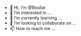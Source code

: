 - 👋 Hi, I’m @Bosliar
- 👀 I’m interested in ...
- 🌱 I’m currently learning ...
- 💞️ I’m looking to collaborate on ...
- 📫 How to reach me ...

<!---
Bosliar/Bosliar is a ✨ special ✨ repository because its `README.md` (this file) appears on your GitHub profile.
You can click the Preview link to take a look at your changes.
--->
